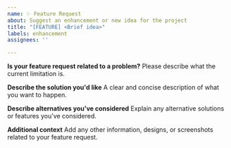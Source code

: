 ```yaml
---
name: ✨ Feature Request
about: Suggest an enhancement or new idea for the project
title: "[FEATURE] <Brief idea>"
labels: enhancement
assignees: ''

---
```


**Is your feature request related to a problem?**
Please describe what the current limitation is.

**Describe the solution you'd like**
A clear and concise description of what you want to happen.

**Describe alternatives you've considered**
Explain any alternative solutions or features you've considered.

**Additional context**
Add any other information, designs, or screenshots related to your feature request.
